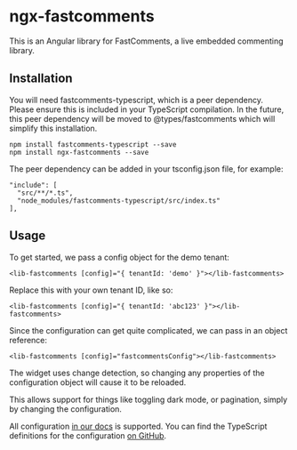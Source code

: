 # ngx-fastcomments

This is an Angular library for FastComments, a live embedded commenting library.

## Installation

You will need fastcomments-typescript, which is a peer dependency. Please ensure this is included in your TypeScript compilation.
In the future, this peer dependency will be moved to @types/fastcomments which will simplify this installation.

    npm install fastcomments-typescript --save
    npm install ngx-fastcomments --save

The peer dependency can be added in your tsconfig.json file, for example:

    "include": [
      "src/**/*.ts",
      "node_modules/fastcomments-typescript/src/index.ts"
    ],

## Usage

To get started, we pass a config object for the demo tenant:

    <lib-fastcomments [config]="{ tenantId: 'demo' }"></lib-fastcomments>

Replace this with your own tenant ID, like so:

    <lib-fastcomments [config]="{ tenantId: 'abc123' }"></lib-fastcomments>

Since the configuration can get quite complicated, we can pass in an object reference:

    <lib-fastcomments [config]="fastcommentsConfig"></lib-fastcomments>

The widget uses change detection, so changing any properties of the configuration object will cause it to be reloaded.

This allows support for things like toggling dark mode, or pagination, simply by changing the configuration.

All configuration [in our docs](https://docs.fastcomments.com/guide-customizations-and-configuration.html) is supported. You can find
the TypeScript definitions for the configuration [on GitHub](https://github.com/FastComments/fastcomments-typescript/blob/main/src/fast-comments-comment-widget-config.ts#L25).

